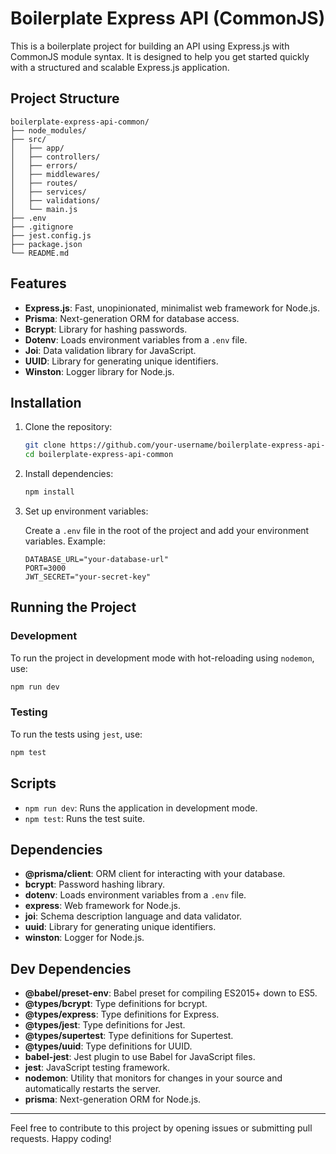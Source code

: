 # Boilerplate Express API (CommonJS)

This is a boilerplate project for building an API using Express.js with CommonJS module syntax. It is designed to help you get started quickly with a structured and scalable Express.js application.

## Project Structure

```plaintext
boilerplate-express-api-common/
├── node_modules/
├── src/
│   ├── app/
│   ├── controllers/
│   ├── errors/
│   ├── middlewares/
│   ├── routes/
│   ├── services/
│   ├── validations/
│   └── main.js
├── .env
├── .gitignore
├── jest.config.js
├── package.json
└── README.md
```

## Features

- **Express.js**: Fast, unopinionated, minimalist web framework for Node.js.
- **Prisma**: Next-generation ORM for database access.
- **Bcrypt**: Library for hashing passwords.
- **Dotenv**: Loads environment variables from a `.env` file.
- **Joi**: Data validation library for JavaScript.
- **UUID**: Library for generating unique identifiers.
- **Winston**: Logger library for Node.js.

## Installation

1. Clone the repository:

   ```sh
   git clone https://github.com/your-username/boilerplate-express-api-common.git
   cd boilerplate-express-api-common
   ```

2. Install dependencies:

   ```sh
   npm install
   ```

3. Set up environment variables:

   Create a `.env` file in the root of the project and add your environment variables. Example:

   ```env
   DATABASE_URL="your-database-url"
   PORT=3000
   JWT_SECRET="your-secret-key"
   ```

## Running the Project

### Development

To run the project in development mode with hot-reloading using `nodemon`, use:

```sh
npm run dev
```

### Testing

To run the tests using `jest`, use:

```sh
npm test
```

## Scripts

- `npm run dev`: Runs the application in development mode.
- `npm test`: Runs the test suite.

## Dependencies

- **@prisma/client**: ORM client for interacting with your database.
- **bcrypt**: Password hashing library.
- **dotenv**: Loads environment variables from a `.env` file.
- **express**: Web framework for Node.js.
- **joi**: Schema description language and data validator.
- **uuid**: Library for generating unique identifiers.
- **winston**: Logger for Node.js.

## Dev Dependencies

- **@babel/preset-env**: Babel preset for compiling ES2015+ down to ES5.
- **@types/bcrypt**: Type definitions for bcrypt.
- **@types/express**: Type definitions for Express.
- **@types/jest**: Type definitions for Jest.
- **@types/supertest**: Type definitions for Supertest.
- **@types/uuid**: Type definitions for UUID.
- **babel-jest**: Jest plugin to use Babel for JavaScript files.
- **jest**: JavaScript testing framework.
- **nodemon**: Utility that monitors for changes in your source and automatically restarts the server.
- **prisma**: Next-generation ORM for Node.js.

---

Feel free to contribute to this project by opening issues or submitting pull requests. Happy coding!